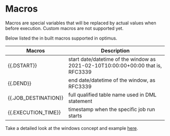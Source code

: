 # Macros
Macros are special variables that will be replaced by actual values when before execution. Custom macros are not 
supported yet.

Below listed the in built macros supported in optimus.

| Macros               | Description                                                                     |
| -------------------- |---------------------------------------------------------------------------------|
| {{.DSTART}}          | start date/datetime of the window as 2021-02-10T10:00:00+00:00 that is, RFC3339 |
| {{.DEND}}            | end date/datetime of the window, as RFC3339                                     |
| {{.JOB_DESTINATION}} | full qualified table name used in DML statement                                 |
| {{.EXECUTION_TIME}}  | timestamp when the specific job run starts                                      |

Take a detailed look at the windows concept and example [here](intervals-and-windows.md).
